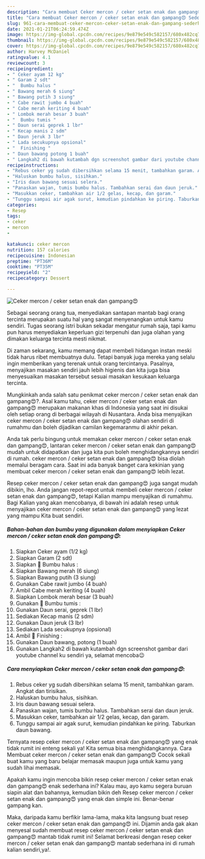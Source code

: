 ```yaml
---
description: "Cara membuat Ceker mercon / ceker setan enak dan gampang😍 Sederhana dan Mudah Dibuat"
title: "Cara membuat Ceker mercon / ceker setan enak dan gampang😍 Sederhana dan Mudah Dibuat"
slug: 961-cara-membuat-ceker-mercon-ceker-setan-enak-dan-gampang-sederhana-dan-mudah-dibuat
date: 2021-01-21T06:24:59.474Z
image: https://img-global.cpcdn.com/recipes/9e879e549c582157/680x482cq70/ceker-mercon-ceker-setan-enak-dan-gampang😍-foto-resep-utama.jpg
thumbnail: https://img-global.cpcdn.com/recipes/9e879e549c582157/680x482cq70/ceker-mercon-ceker-setan-enak-dan-gampang😍-foto-resep-utama.jpg
cover: https://img-global.cpcdn.com/recipes/9e879e549c582157/680x482cq70/ceker-mercon-ceker-setan-enak-dan-gampang😍-foto-resep-utama.jpg
author: Harvey McDaniel
ratingvalue: 4.1
reviewcount: 3
recipeingredient:
- " Ceker ayam 12 kg"
- " Garam 2 sdt"
- "  Bumbu halus "
- " Bawang merah 6 siung"
- " Bawang putih 3 siung"
- " Cabe rawit jumbo 4 buah"
- " Cabe merah keriting 4 buah"
- " Lombok merah besar 3 buah"
- "  Bumbu tumis "
- " Daun serai geprek 1 lbr"
- " Kecap manis 2 sdm"
- " Daun jeruk 3 lbr"
- " Lada secukupnya opsional"
- "  Finishing "
- " Daun bawang potong 1 buah"
- " Langkah2 di bawah kutambah dgn screenshot gambar dari youtube channel ku sendiri ya selamat mencoba"
recipeinstructions:
- "Rebus ceker yg sudah dibersihkan selama 15 menit, tambahkan garam. Angkat dan tirisikan."
- "Haluskan bumbu halus, sisihkan."
- "Iris daun bawang sesuai selera."
- "Panaskan wajan, tumis bumbu halus. Tambahkan serai dan daun jeruk."
- "Masukkan ceker, tambahkan air 1/2 gelas, kecap, dan garam."
- "Tunggu sampai air agak surut, kemudian pindahkan ke piring. Taburkan daun bawang."
categories:
- Resep
tags:
- ceker
- mercon
- 

katakunci: ceker mercon  
nutrition: 157 calories
recipecuisine: Indonesian
preptime: "PT36M"
cooktime: "PT35M"
recipeyield: "2"
recipecategory: Dessert

---
```



![Ceker mercon / ceker setan enak dan gampang😍](https://img-global.cpcdn.com/recipes/9e879e549c582157/680x482cq70/ceker-mercon-ceker-setan-enak-dan-gampang😍-foto-resep-utama.jpg)

Sebagai seorang orang tua, menyediakan santapan mantab bagi orang tercinta merupakan suatu hal yang sangat menyenangkan untuk kamu sendiri. Tugas seorang istri bukan sekadar mengatur rumah saja, tapi kamu pun harus menyediakan keperluan gizi terpenuhi dan juga olahan yang dimakan keluarga tercinta mesti nikmat.

Di zaman  sekarang, kamu memang dapat membeli hidangan instan meski tidak harus ribet membuatnya dulu. Tetapi banyak juga mereka yang selalu ingin memberikan yang terenak untuk orang tercintanya. Pasalnya, menyajikan masakan sendiri jauh lebih higienis dan kita juga bisa menyesuaikan masakan tersebut sesuai masakan kesukaan keluarga tercinta. 



Mungkinkah anda salah satu penikmat ceker mercon / ceker setan enak dan gampang😍?. Asal kamu tahu, ceker mercon / ceker setan enak dan gampang😍 merupakan makanan khas di Indonesia yang saat ini disukai oleh setiap orang di berbagai wilayah di Nusantara. Anda bisa menyajikan ceker mercon / ceker setan enak dan gampang😍 olahan sendiri di rumahmu dan boleh dijadikan camilan kegemaranmu di akhir pekan.

Anda tak perlu bingung untuk memakan ceker mercon / ceker setan enak dan gampang😍, lantaran ceker mercon / ceker setan enak dan gampang😍 mudah untuk didapatkan dan juga kita pun boleh menghidangkannya sendiri di rumah. ceker mercon / ceker setan enak dan gampang😍 bisa diolah memalui beragam cara. Saat ini ada banyak banget cara kekinian yang membuat ceker mercon / ceker setan enak dan gampang😍 lebih lezat.

Resep ceker mercon / ceker setan enak dan gampang😍 juga sangat mudah dibikin, lho. Anda jangan repot-repot untuk membeli ceker mercon / ceker setan enak dan gampang😍, tetapi Kalian mampu menyajikan di rumahmu. Bagi Kalian yang akan mencobanya, di bawah ini adalah resep untuk menyajikan ceker mercon / ceker setan enak dan gampang😍 yang lezat yang mampu Kita buat sendiri.

<!--inarticleads1-->

##### Bahan-bahan dan bumbu yang digunakan dalam menyiapkan Ceker mercon / ceker setan enak dan gampang😍:

1. Siapkan  Ceker ayam (1/2 kg)
1. Siapkan  Garam (2 sdt)
1. Siapkan  🌸 Bumbu halus :
1. Siapkan  Bawang merah (6 siung)
1. Siapkan  Bawang putih (3 siung)
1. Gunakan  Cabe rawit jumbo (4 buah)
1. Ambil  Cabe merah keriting (4 buah)
1. Siapkan  Lombok merah besar (3 buah)
1. Gunakan  🌸 Bumbu tumis :
1. Gunakan  Daun serai, geprek (1 lbr)
1. Sediakan  Kecap manis (2 sdm)
1. Gunakan  Daun jeruk (3 lbr)
1. Sediakan  Lada secukupnya (opsional)
1. Ambil  🌸 Finishing :
1. Gunakan  Daun bawang, potong (1 buah)
1. Gunakan  Langkah2 di bawah kutambah dgn screenshot gambar dari youtube channel ku sendiri ya, selamat mencoba😉




<!--inarticleads2-->

##### Cara menyiapkan Ceker mercon / ceker setan enak dan gampang😍:

1. Rebus ceker yg sudah dibersihkan selama 15 menit, tambahkan garam. Angkat dan tirisikan.
1. Haluskan bumbu halus, sisihkan.
1. Iris daun bawang sesuai selera.
1. Panaskan wajan, tumis bumbu halus. Tambahkan serai dan daun jeruk.
1. Masukkan ceker, tambahkan air 1/2 gelas, kecap, dan garam.
1. Tunggu sampai air agak surut, kemudian pindahkan ke piring. Taburkan daun bawang.




Ternyata resep ceker mercon / ceker setan enak dan gampang😍 yang enak tidak rumit ini enteng sekali ya! Kita semua bisa menghidangkannya. Cara Membuat ceker mercon / ceker setan enak dan gampang😍 Cocok sekali buat kamu yang baru belajar memasak maupun juga untuk kamu yang sudah lihai memasak.

Apakah kamu ingin mencoba bikin resep ceker mercon / ceker setan enak dan gampang😍 enak sederhana ini? Kalau mau, ayo kamu segera buruan siapin alat dan bahannya, kemudian bikin deh Resep ceker mercon / ceker setan enak dan gampang😍 yang enak dan simple ini. Benar-benar gampang kan. 

Maka, daripada kamu berfikir lama-lama, maka kita langsung buat resep ceker mercon / ceker setan enak dan gampang😍 ini. Dijamin anda gak akan menyesal sudah membuat resep ceker mercon / ceker setan enak dan gampang😍 mantab tidak rumit ini! Selamat berkreasi dengan resep ceker mercon / ceker setan enak dan gampang😍 mantab sederhana ini di rumah kalian sendiri,ya!.


